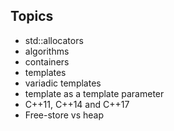 ## Topics
* std::allocators
* algorithms
* containers
* templates
* variadic templates
* template as a template parameter
* C++11, C++14 and C++17
* Free-store vs heap
